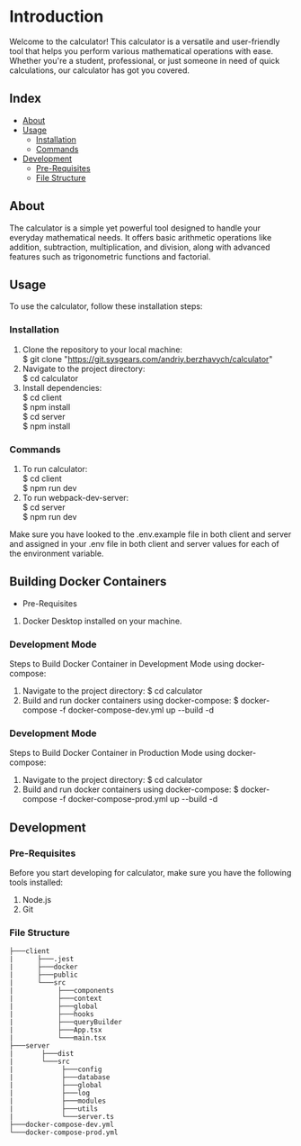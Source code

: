 # Introduction

Welcome to the calculator! This calculator is a versatile and user-friendly tool that helps you perform various mathematical operations with ease. Whether you're a student, professional, or just someone in need of quick calculations, our calculator has got you covered.

## Index

- [About](#about)
- [Usage](#usage)
  - [Installation](#installation)
  - [Commands](#commands)
- [Development](#development)
  - [Pre-Requisites](#pre-requisites)
  - [File Structure](#file-structure)
  

## About
The calculator is a simple yet powerful tool designed to handle your everyday mathematical needs. It offers basic arithmetic operations like addition, subtraction, multiplication, and division, along with advanced features such as trigonometric functions and factorial.

## Usage
To use the calculator, follow these installation steps:

### Installation

1. Clone the repository to your local machine: <br/>
\$ git clone "https://git.sysgears.com/andriy.berzhavych/calculator"
2. Navigate to the project directory: <br/>
\$ cd calculator
3. Install dependencies: <br/>
\$ cd client <br/>
\$ npm install <br/>
\$ cd server <br/>
\$ npm install <br/>


### Commands
1. To run calculator: <br/>
\$ cd client <br/>
\$ npm run dev 
2. To run webpack-dev-server: <br/>
\$ cd server <br/>
\$ npm run dev <br/>

Make sure you have looked to the .env.example file in both client and server and assigned in your .env file in both client and server values for each of the environment variable.

## Building Docker Containers

- Pre-Requisites
1. Docker Desktop installed on your machine.

### Development Mode

Steps to Build Docker Container in Development Mode using docker-compose:
1. Navigate to the project directory:
\$ cd calculator
2. Build and run docker containers using docker-compose:
\$ docker-compose -f docker-compose-dev.yml up --build -d

### Development Mode

Steps to Build Docker Container in Production Mode using docker-compose:
1. Navigate to the project directory:
\$ cd calculator
2. Build and run docker containers using docker-compose:
\$ docker-compose -f docker-compose-prod.yml up --build -d


## Development

### Pre-Requisites
Before you start developing for calculator, make sure you have the following tools installed:
1. Node.js
2. Git

### File Structure
```
├───client
|      ├───.jest
|      ├───docker
|      ├───public
|      └───src
|           ├───components
|           ├───context
|           ├───global
|           ├───hooks
|           ├───queryBuilder
|           ├───App.tsx
|           └───main.tsx
├───server
|       ├───dist
|       └───src
|            ├───config
|            ├───database
|            ├───global
|            ├───log
|            ├───modules
|            ├───utils
|            └───server.ts
├───docker-compose-dev.yml
└───docker-compose-prod.yml
```


